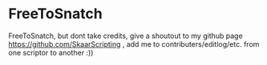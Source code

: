 # FreeToSnatch
FreeToSnatch, but dont take credits, give a shoutout to my github page https://github.com/SkaarScripting , add me to contributers/editlog/etc. from one scriptor to another :))
